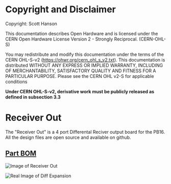 # Copyright and Disclaimer
Copyright: Scott Hanson

This documentation describes Open Hardware and is licensed under the CERN Open Hardware License Version 2 - Strongly Reciprocal. (CERN-OHL-S)

You may redistribute and modify this documentation under the terms of the CERN OHL-S-v2 (https://ohwr.org/cern_ohl_s_v2.txt). This documentation is distributed WITHOUT ANY EXPRESS OR IMPLIED WARRANTY, INCLUDING OF MERCHANTABILITY, SATISFACTORY QUALITY AND FITNESS FOR A PARTICULAR PURPOSE. Please see the CERN OHL v2-S for applicable conditions

**Under CERN OHL-S-v2, derivative work must be publicly released as defined in subsection 3.3**

# Receiver Out

The "Receiver Out" is a 4 port Differental Reciver output board for the PB16.  All the design files are open source and available on github.

## [Part BOM](https://github.com/computergeek1507/PB_16/raw/master/Receiver_Out/Receiver_Out_BOM.ods)

![Image of Receiver Out](https://github.com/computergeek1507/PB_16/raw/master/Receiver_Out/Receiver_Out.png)

![Real Image of Diff Expansion](https://github.com/computergeek1507/PB_16/raw/master/Receiver_Out/IMG_20200108_215053.jpg)

